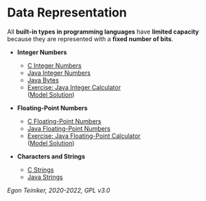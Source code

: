 # Data Representation

All **built-in types in programming languages** have **limited capacity** because they are represented with a **fixed number of bits**.

* **Integer Numbers**
    * [C Integer Numbers](https://github.com/teiniker/teiniker-lectures-securecoding/tree/master/secure-coding/DataValidation/Representation/c-integer)
    * [Java Integer Numbers](https://github.com/teiniker/teiniker-lectures-securecoding/tree/master/secure-coding/DataValidation/Representation/Java-IntegerNumbers)
    * [Java Bytes](https://github.com/teiniker/teiniker-lectures-securecoding/tree/master/secure-coding/DataValidation/Representation/Java-Bytes)
    * [Exercise: Java Integer Calculator](https://github.com/teiniker/teiniker-lectures-securecoding/tree/master/secure-coding/DataValidation/Representation/Java-IntegerCalculator-Exercise)\
      ([Model Solution](https://github.com/teiniker/teiniker-lectures-securecoding/tree/master/secure-coding/DataValidation/Representation/Java-IntegerCalculator))
    
* **Floating-Point Numbers**
  * [C Floating-Point Numbers](https://github.com/teiniker/teiniker-lectures-securecoding/tree/master/secure-coding/DataValidation/Representation/c-floating-point)
  * [Java Floating-Point Numbers](https://github.com/teiniker/teiniker-lectures-securecoding/tree/master/secure-coding/DataValidation/Representation/Java-FloatingPointNumbers)
  * [Exercise: Java Floating-Point Calculator](https://github.com/teiniker/teiniker-lectures-securecoding/tree/master/secure-coding/DataValidation/Representation/Java-FloatingPointCalculator-Exercise)\
    ([Model Solution](https://github.com/teiniker/teiniker-lectures-securecoding/tree/master/secure-coding/DataValidation/Representation/Java-FloatingPointCalculator))
  
* **Characters and Strings**
  * [C Strings](https://github.com/teiniker/teiniker-lectures-securecoding/tree/master/secure-coding/DataValidation/Representation/c-strings)
  * [Java Strings](https://github.com/teiniker/teiniker-lectures-securecoding/tree/master/secure-coding/DataValidation/Representation/Java-Strings)
  
*Egon Teiniker, 2020-2022, GPL v3.0*